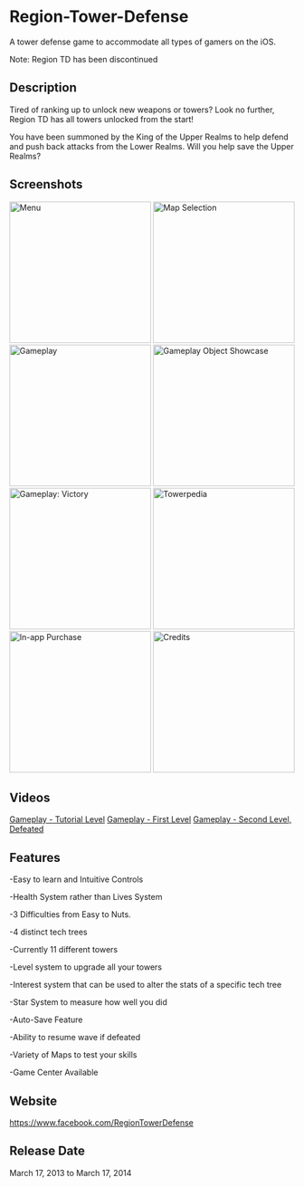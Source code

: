 # Region-Tower-Defense
A tower defense game to accommodate all types of gamers on the iOS.

Note: Region TD has been discontinued

## Description
Tired of ranking up to unlock new weapons or towers? Look no further, Region TD has all towers unlocked from the start! 

You have been summoned by the King of the Upper Realms to help defend and push back attacks from the Lower Realms. Will you help save the Upper Realms?

## Screenshots
<a href="http://imgur.com/efuEJxv"><img src="http://i.imgur.com/efuEJxv.png" title="Menu" height = 250/></a>
<a href="http://imgur.com/49cFWaK"><img src="http://i.imgur.com/49cFWaK.png" title="Map Selection" height = 250/></a>
<a href="http://imgur.com/hufxKKs"><img src="http://i.imgur.com/hufxKKs.png" title="Gameplay" height = 250/></a>
<a href="http://imgur.com/EtdDvg6"><img src="http://i.imgur.com/EtdDvg6.png" title="Gameplay Object Showcase" height = 250/></a>
<a href="http://imgur.com/bvOmypz"><img src="http://i.imgur.com/bvOmypz.png" title="Gameplay: Victory" height = 250/></a>
<a href="http://imgur.com/nLHjz3T"><img src="http://i.imgur.com/nLHjz3T.png" title="Towerpedia" height = 250/></a>
<a href="http://imgur.com/rs7kdcG"><img src="http://i.imgur.com/rs7kdcG.png" title="In-app Purchase" height = 250/></a>
<a href="http://imgur.com/E2WRgoo"><img src="http://i.imgur.com/E2WRgoo.png" title="Credits" height = 250/></a>

## Videos
[Gameplay - Tutorial Level](https://youtu.be/6Rum4RQN9Wg)
[Gameplay - First Level](https://youtu.be/VCbjuCQX4tg)
[Gameplay - Second Level, Defeated](https://youtu.be/i5bR52hODVs)

## Features
-Easy to learn and Intuitive Controls

-Health System rather than Lives System

-3 Difficulties from Easy to Nuts.

-4 distinct tech trees

-Currently 11 different towers

-Level system to upgrade all your towers

-Interest system that can be used to alter the stats of a specific tech tree

-Star System to measure how well you did

-Auto-Save Feature 

-Ability to resume wave if defeated

-Variety of Maps to test your skills

-Game Center Available


## Website
https://www.facebook.com/RegionTowerDefense

## Release Date
March 17, 2013 to March 17, 2014

